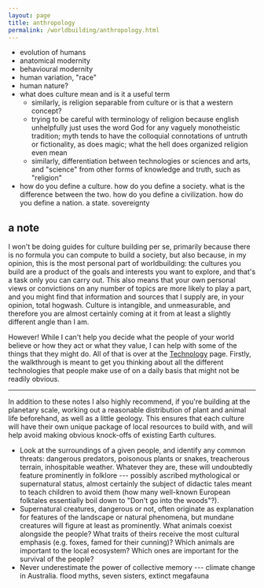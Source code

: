 ```yaml
---
layout: page
title: anthropology
permalink: /worldbuilding/anthropology.html
---
```


- evolution of humans
- anatomical modernity
- behavioural modernity
- human variation, "race"
- human nature?
- what does culture mean and is it a useful term
   - similarly, is religion separable from culture or is that a western concept?
   - trying to be careful with terminology of religion because english unhelpfully just uses the word God for any vaguely monotheistic tradition; myth tends to have the colloquial connotations of untruth or fictionality, as does magic; what the hell does organized religion even mean
   - similarly, differentiation between technologies or sciences and arts, and "science" from other forms of knowledge and truth, such as "religion"
- how do you define a culture. how do you define a society. what is the difference between the two. how do you define a civilization. how do you define a nation. a state. sovereignty

## a note

I won't be doing guides for culture building per se, primarily because there is no formula you can compute to build a society, but also because, in my opinion, this is the most personal part of worldbuilding: the cultures you build are a product of the goals and interests you want to explore, and that's a task only you can carry out. This also means that your own personal views or convictions on any number of topics are more likely to play a part, and you might find that information and sources that I supply are, in your opinion, total hogwash. Culture is intangible, and unmeasurable, and therefore you are almost certainly coming at it from at least a slightly different angle than I am.

However! While I can't help you decide what the people of your world believe or how they act or what they value, I can help with some of the things that they might do. All of that is over at the [Technology](/worldbuilding/technology/index.html) page. Firstly, the walkthrough is meant to get you thinking about all the different technologies that people make use of on a daily basis that might not be readily obvious.

---

In addition to these notes I also highly recommend, if you're building at the planetary scale, working out a reasonable distribution of plant and animal life beforehand, as well as a little geology. This ensures that each culture will have their own unique package of local resources to build with, and will help avoid making obvious knock-offs of existing Earth cultures.

- Look at the surroundings of a given people, and identify any common threats: dangerous predators, poisonous plants or snakes, treacherous terrain, inhospitable weather. Whatever they are, these will undoubtedly feature prominently in folklore --- possibly ascribed mythological or supernatural status, almost certainly the subject of didactic tales meant to teach children to avoid them (how many well-known European folktales essentially boil down to "Don't go into the woods"?).
- Supernatural creatures, dangerous or not, often originate as explanation for features of the landscape or natural phenomena, but mundane creatures will figure at least as prominently. What animals coexist alongside the people? What traits of theirs receive the most cultural emphasis (e.g. foxes, famed for their cunning)? Which animals are important to the local ecosystem? Which ones are important for the survival of the people?
- Never underestimate the power of collective memory --- climate change in Australia. flood myths, seven sisters, extinct megafauna
